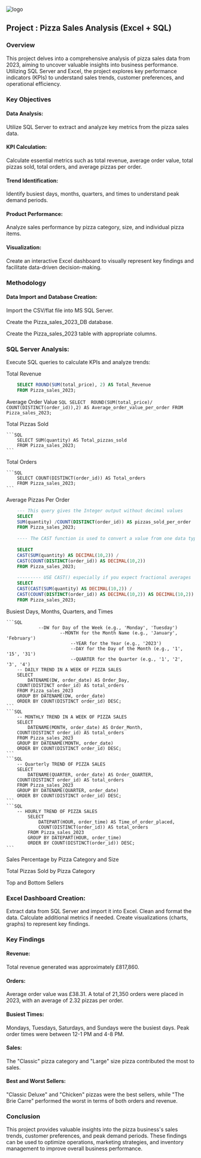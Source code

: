 ![logo](https://github.com/Mgit125/Pizza-Sales-Analysis-2023-Excel-SQL-Project/blob/main/Final%20Pizza%20Sales%20Dashboard.png)

## Project : Pizza Sales Analysis (Excel + SQL)

### Overview

This project delves into a comprehensive analysis of pizza sales data from 2023, aiming to uncover valuable insights into business performance. Utilizing SQL Server and Excel, the project explores key performance indicators (KPIs) to understand sales trends, customer preferences, and operational efficiency.

### Key Objectives

#### Data Analysis: 
Utilize SQL Server to extract and analyze key metrics from the pizza sales data.

#### KPI Calculation: 
Calculate essential metrics such as total revenue, average order value, total pizzas sold, total orders, and average pizzas per order.

#### Trend Identification: 
Identify busiest days, months, quarters, and times to understand peak demand periods.

#### Product Performance: 
Analyze sales performance by pizza category, size, and individual pizza items.

#### Visualization: 
Create an interactive Excel dashboard to visually represent key findings and facilitate data-driven decision-making.

### Methodology

#### Data Import and Database Creation:

Import the CSV/flat file into MS SQL Server.

Create the Pizza_sales_2023_DB database.

Create the Pizza_sales_2023 table with appropriate columns.

### SQL Server Analysis:

Execute SQL queries to calculate KPIs and analyze trends:

Total Revenue

```SQL
	SELECT ROUND(SUM(total_price), 2) AS Total_Revenue
	FROM Pizza_sales_2023;
```

Average Order Value
	```SQL
		SELECT 
		ROUND(SUM(total_price)/ COUNT(DISTINCT(order_id)),2) AS Average_order_value_per_order
		FROM Pizza_sales_2023;
	```

Total Pizzas Sold

	```SQL
		SELECT SUM(quantity) AS Total_pizzas_sold
		FROM Pizza_sales_2023;
	```

Total Orders

	```SQL
		SELECT COUNT(DISTINCT(order_id)) AS Total_orders
		FROM Pizza_sales_2023;
	```

Average Pizzas Per Order

```SQL
	--- This query gives the Integer output without decimal values 
	SELECT 
	SUM(quantity) /COUNT(DISTINCT(order_id)) AS pizzas_sold_per_order
	FROM Pizza_sales_2023;
	
	---- The CAST function is used to convert a value from one data type to another
	
	SELECT 
	CAST(SUM(quantity) AS DECIMAL(10,2)) /
	CAST(COUNT(DISTINCT(order_id)) AS DECIMAL(10,2)) 
	FROM Pizza_sales_2023;
	
	--------- USE CAST() especially if you expect fractional averages
	SELECT 
	CAST(CAST(SUM(quantity) AS DECIMAL(10,2)) /
	CAST(COUNT(DISTINCT(order_id)) AS DECIMAL(10,2)) AS DECIMAL(10,2)) 
	FROM Pizza_sales_2023;
```

Busiest Days, Months, Quarters, and Times

	```SQL
		        --DW for Day of the Week (e.g., 'Monday', 'Tuesday')
						--MONTH for the Month Name (e.g., 'January', 'February')
							--YEAR for the Year (e.g., '2023')
							--DAY for the Day of the Month (e.g., '1', '15', '31')
							--QUARTER for the Quarter (e.g., '1', '2', '3', '4')
		-- DAILY TREND IN A WEEK OF PIZZA SALES 
		SELECT 
			DATENAME(DW, order_date) AS Order_Day, 
		COUNT(DISTINCT order_id) AS total_orders
		FROM Pizza_sales_2023
		GROUP BY DATENAME(DW, order_date)
		ORDER BY COUNT(DISTINCT order_id) DESC;
	```
	```SQL
		-- MONTHLY TREND IN A WEEK OF PIZZA SALES 
		SELECT 
			DATENAME(MONTH, order_date) AS Order_Month, 
		COUNT(DISTINCT order_id) AS total_orders
		FROM Pizza_sales_2023
		GROUP BY DATENAME(MONTH, order_date)
		ORDER BY COUNT(DISTINCT order_id) DESC;
	```
	```SQL
		-- Quarterly TREND OF PIZZA SALES 
		SELECT 
			DATENAME(QUARTER, order_date) AS Order_QUARTER, 
		COUNT(DISTINCT order_id) AS total_orders
		FROM Pizza_sales_2023
		GROUP BY DATENAME(QUARTER, order_date)
		ORDER BY COUNT(DISTINCT order_id) DESC;
	```
	```SQL
		-- HOURLY TREND OF PIZZA SALES 
			SELECT 
				DATEPART(HOUR, order_time) AS Time_of_order_placed, 
				COUNT(DISTINCT(order_id)) AS total_orders
			FROM Pizza_sales_2023
			GROUP BY DATEPART(HOUR, order_time)
			ORDER BY COUNT(DISTINCT(order_id)) DESC;
	```

Sales Percentage by Pizza Category and Size

Total Pizzas Sold by Pizza Category

Top and Bottom Sellers

### Excel Dashboard Creation:

Extract data from SQL Server and import it into Excel.
Clean and format the data.
Calculate additional metrics if needed.
Create visualizations (charts, graphs) to represent key findings.

### Key Findings

#### Revenue: 

Total revenue generated was approximately £817,860.

#### Orders: 

Average order value was £38.31. A total of 21,350 orders were placed in 2023, with an average of 2.32 pizzas per order.

#### Busiest Times: 

Mondays, Tuesdays, Saturdays, and Sundays were the busiest days. Peak order times were between 12-1 PM and 4-8 PM.

#### Sales: 

The "Classic" pizza category and "Large" size pizza contributed the most to sales.

#### Best and Worst Sellers: 

"Classic Deluxe" and "Chicken" pizzas were the best sellers, while "The Brie Carre" performed the worst in terms of both orders and revenue.

### Conclusion

This project provides valuable insights into the pizza business's sales trends, customer preferences, and peak demand periods. These findings can be used to optimize operations, marketing strategies, and inventory management to improve overall business performance.
